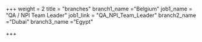 +++
weight = 2
title = "branches"
branch1_name ="Belgium"
job1_name = "QA / NPI Team Leader"
job1_link = "QA_NPI_Team_Leader"
branch2_name ="Dubai"
branch3_name ="Egypt"

+++
